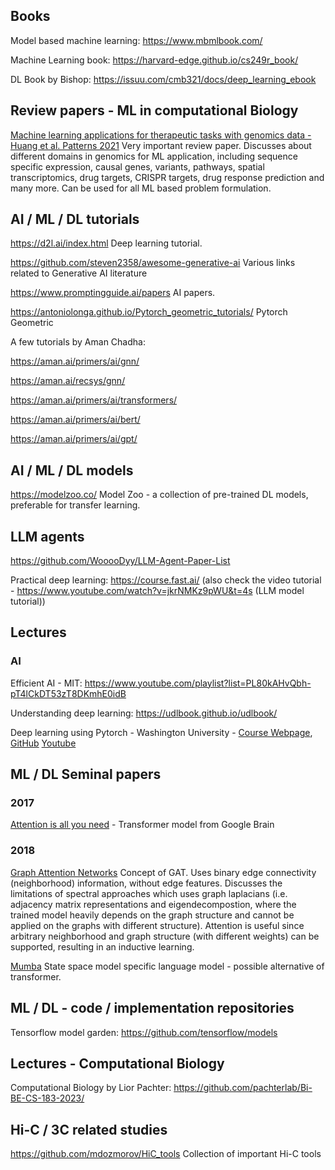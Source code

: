 ## Books

Model based machine learning: https://www.mbmlbook.com/

Machine Learning book: https://harvard-edge.github.io/cs249r_book/

DL Book by Bishop: https://issuu.com/cmb321/docs/deep_learning_ebook

## Review papers - ML in computational Biology

[Machine learning applications for therapeutic tasks with genomics data - Huang et al. Patterns 2021](https://pubmed.ncbi.nlm.nih.gov/34693370/) Very important review paper. Discusses about different domains in genomics for ML application, including sequence specific expression, causal genes, variants, pathways, spatial transcriptomics, drug targets, CRISPR targets, drug response prediction and many more. Can be used for all ML based problem formulation.

## AI / ML / DL tutorials

https://d2l.ai/index.html  Deep learning tutorial.

https://github.com/steven2358/awesome-generative-ai Various links related to Generative AI literature

https://www.promptingguide.ai/papers AI papers.

https://antoniolonga.github.io/Pytorch_geometric_tutorials/  Pytorch Geometric 

A few tutorials by Aman Chadha:

  https://aman.ai/primers/ai/gnn/
  
  https://aman.ai/recsys/gnn/
  
  https://aman.ai/primers/ai/transformers/
  
  https://aman.ai/primers/ai/bert/
  
  https://aman.ai/primers/ai/gpt/

## AI / ML / DL models

https://modelzoo.co/  Model Zoo - a collection of pre-trained DL models, preferable for transfer learning.

## LLM agents

https://github.com/WooooDyy/LLM-Agent-Paper-List

Practical deep learning: https://course.fast.ai/ (also check the video tutorial - https://www.youtube.com/watch?v=jkrNMKz9pWU&t=4s (LLM model tutorial))

## Lectures 

### AI

Efficient AI - MIT: https://www.youtube.com/playlist?list=PL80kAHvQbh-pT4lCkDT53zT8DKmhE0idB

Understanding deep learning: https://udlbook.github.io/udlbook/

Deep learning using Pytorch - Washington University - [Course Webpage](https://sites.wustl.edu/jeffheaton/t81-558/), [GitHub](https://github.com/jeffheaton/app_deep_learning) [Youtube](https://www.youtube.com/watch?v=r7eExQWKzdc&list=PLjy4p-07OYzuy_lHcRW8lPTLPTTOmUpmi)



## ML / DL Seminal papers

### 2017

[Attention is all you need](https://arxiv.org/abs/1706.03762) - Transformer model from Google Brain

### 2018

[Graph Attention Networks](https://arxiv.org/abs/1710.10903) Concept of GAT. Uses binary edge connectivity (neighborhood) information, without edge features. Discusses the limitations of spectral approaches which uses graph laplacians (i.e. adjacency matrix representations and eigendecompostion, where the trained model heavily depends on the graph structure and cannot be applied on the graphs with different structure). Attention is useful since arbitrary neighborhood and graph structure (with different weights) can be supported, resulting in an inductive learning.

[Mumba](https://github.com/state-spaces/mamba) State space model specific language model - possible alternative of transformer.


## ML / DL - code / implementation repositories

Tensorflow model garden: https://github.com/tensorflow/models



## Lectures - Computational Biology 

Computational Biology by Lior Pachter: https://github.com/pachterlab/Bi-BE-CS-183-2023/

## Hi-C / 3C related studies

https://github.com/mdozmorov/HiC_tools Collection of important Hi-C tools

